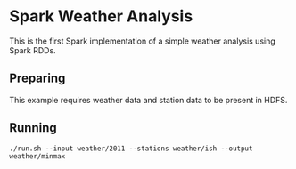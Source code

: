 # Spark Weather Analysis

This is the first Spark implementation of a simple weather analysis using Spark RDDs.

## Preparing

This example requires weather data and station data to be present in HDFS.

## Running

    ./run.sh --input weather/2011 --stations weather/ish --output weather/minmax
     
